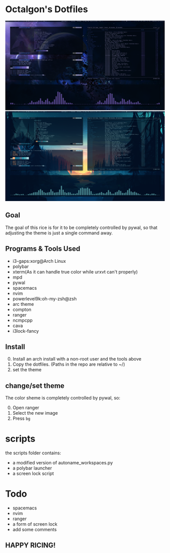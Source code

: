 # Octalgon's Dotfiles

![Screenshot0](scrots/scrot0.png)
![Screenshot1](scrots/scrot1.png)

## Goal
The goal of this rice is for it to be completely controlled by pywal, so that adjusting the theme is just a single command away.

## Programs & Tools Used
- i3-gaps:xorg@Arch Linux
- polybar
- xterm(As it can handle true color while urxvt can't properly)
- mpd
- pywal
- spacemacs
- nvim
- powerlevel9k:oh-my-zsh@zsh
- arc theme
- compton
- ranger
- ncmpcpp
- cava
- i3lock-fancy

## Install
0. Install an arch install with a non-root user and the tools above
1. Copy the dotfiles. (Paths in the repo are relative to ~/)
2. set the theme

## change/set theme
The color sheme is completely controlled by pywal, so:

0. Open ranger
1. Select the new image
2. Press `bg`

# scripts
the scripts folder contains:
- a modified version of autoname_workspaces.py
- a polybar launcher
- a screen lock script


# Todo
- spacemacs
- nvim
- ranger
- a form of screen lock
- add some comments

## HAPPY RICING!
